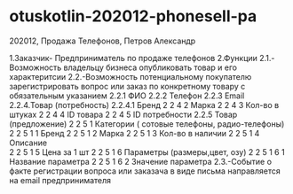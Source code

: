 # otuskotlin-202012-phonesell-pa
202012, Продажа Телефонов, Петров Александр

1.Заказчик- Предприниматель по продаже телефонов
2.Функции
    2.1.-Возможность владельцу бизнеса опубликовать товар и его характеритсии
    2.2.-Возможность потенциальному покупателю зарегистрировать вопрос или заказ по конкретному товару с обязательным указанием
           2.2.1 ФИО
           2.2.2 Телефон
           2.2.3 Email
           2.2.4.Товар (потребность)
                2.2.4.1   Бренд
                2 2 4 2   Марка
                2 2 4 3   Кол-во в штуках
                2 2 4 4   ID товара
                2 2 4 5   ID потребности
           2.2.5 Товар (предложение)
                2 2 5 1 Категории ( сотовые телефоны, радио-телефоны)
                    2 2 5 1 1 Бренд
                    2 2 5 1 2 Марка
                    2 2 5 1 3 Кол-во в наличии
                    2 2 5 1 4 Описание  
                    2 2 5 1 5 Цена за 1 шт
                    2 2 5 1 6  Параметры  (размеры,цвет, озу)
                        2 2 5 1 6 1 Название параметра 
                        2 2 5 1 6 2 Значение параметра
    2.3.-Событие о факте регистрации вопроса или заказача в виде письма направляется на email предпринимателя  
    
